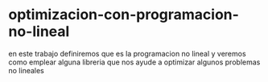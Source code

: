 # optimizacion-con-programacion-no-lineal
en este trabajo definiremos que es la programacion no lineal y veremos como emplear alguna libreria que nos ayude a optimizar algunos problemas no lineales
